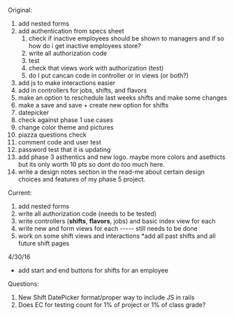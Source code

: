 Original:

1. add nested forms
2. add authentication from specs sheet
    1. check if inactive employees should  be shown to managers and if so how do i get inactive employees store?
    2. write all authorization code
    3. test
    4. check that views work with authorization (test)
    5. do I put cancan code in controller or in views (or both?)
2. add js to make interactions easier
3. add in controllers for jobs, shifts, and flavors
3. make an option to reschedule last weeks shifts and make some changes
4. make a save and save + create new option for shifts
5. datepicker
6. check against phase 1 use cases
7. change color theme and pictures
8. piazza questions check
9. comment code and user test
10. password test that it is updating
11. add phase 3 asthentics and new logo. maybe more colors and asethicts but its only worth 10 pts so dont do too much here.
12. write a design notes section in the read-me about certain design choices and features of my phase 5 project.

Current:
1. add nested forms
2. write all authorization code (needs to be tested)
3. write controllers (**shifts**, **flavors**, jobs) and basic index view for each
4. write new and form views for each ----- still needs to be done
5. work on some shift views and interactions
    *add all past shifts and all future shift pages
   
4/30/16
- add start and end buttons for shifts for an employee

Questions:
1. New Shift DatePicker format/proper way to include JS in rails
2. Does EC for testing count for 1% of project or 1% of class grade?